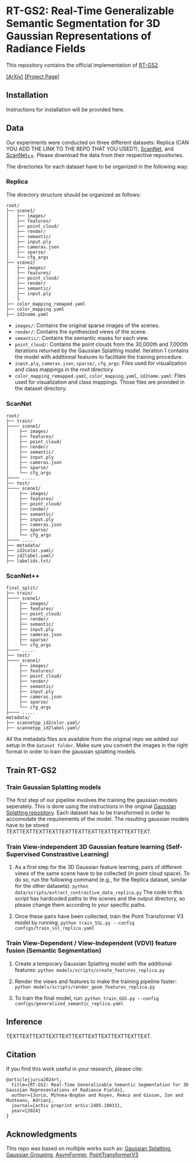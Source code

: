 # RT-GS2: Real-Time Generalizable Semantic Segmentation for 3D Gaussian Representations of Radiance Fields

This repository contains the official implementation of [RT-GS2](https://arxiv.org/abs/2405.18033).

[[ArXiv]](https://arxiv.org/abs/2405.18033) [[Project Page]](https://mbjurca.github.io/rt-gs2/)

## Installation

Instructions for installation will be provided here.

## Data

Our experiments were conducted on three different datasets: Replica (CAN YOU ADD THE LINK TO THE REPO THAT YOU USED?), [ScanNet](http://www.scan-net.org/), and [ScanNet++](https://kaldir.vc.in.tum.de/scannetpp/documentation). Please download the data from their respective repositories. 

The directories for each dataset have to be organized in the following way:

### Replica

The directory structure should be organized as follows:
```
root/
├── scene1/
│   ├── images/
│   ├── features/
│   ├── point_cloud/
│   ├── render/
│   ├── semantic/
│   ├── input.ply
│   ├── cameras.json
│   ├── sparse/
│   └── cfg_args  
├── scene2/
│   ├── images/
│   ├── features/
│   ├── point_cloud/
│   ├── render/
│   ├── semantic/
│   ├── input.ply
│   ├
├── color_mapping_remaped.yaml
├── color_mapping.yaml
├── id2name.yaml
```

- `images/`: Contains the original sparse images of the scenes.
- `render/`: Contains the synthesized views of the scene.
- `semantic/`: Contains the semantic masks for each view.
- `point_cloud/`: Contains the point clouds from the 30,000th and 7,000th iterations returned by the Gaussian Splatting model. Iteration 1 contains the model with additional features to facilitate the training procedure.
- `input.ply`, `cameras.json`, `sparse/`, `cfg_args`: Files used for visualization and class mappings in the root directory.
- `color_mapping_remapped.yaml`, `color_mapping.yaml`, `id2name.yaml`: Files used for visualization and class mappings. Those files are provided in the dataset directory.

### ScanNet
```
root/
├── train/
├──── scene1/
│    ├── images/
│    ├── features/
│    ├── point_cloud/
│    ├── render/
│    ├── semantic/
│    ├── input.ply
│    ├── cameras.json
│    ├── sparse/
│    └── cfg_args
├──── .....
├── test/
├──── scene1/
│    ├── images/
│    ├── features/
│    ├── point_cloud/
│    ├── render/
│    ├── semantic/
│    ├── input.ply
│    ├── cameras.json
│    ├── sparse/
│    └── cfg_args
├──── .....
├── metadata/
├── id2color.yaml/
├── id2label.yaml/
├── labelids.txt/
```

### ScanNet++
```
final_split/
├── train/
├──── scene1/
│    ├── images/
│    ├── features/
│    ├── point_cloud/
│    ├── render/
│    ├── semantic/
│    ├── input.ply
│    ├── cameras.json
│    ├── sparse/
│    └── cfg_args
├──── .....
├── test/
├──── scene1/
│    ├── images/
│    ├── features/
│    ├── point_cloud/
│    ├── render/
│    ├── semantic/
│    ├── input.ply
│    ├── cameras.json
│    ├── sparse/
│    └── cfg_args
├──── .....
metadata/
├── scannetpp_id2color.yaml/
├── scannetpp_id2label.yaml/
```
All the metadata files are available from the original repo we added our setup in the ```dataset folder```. Make sure you convert the images in the right format in order to train the gaussian splatting models. 

## Train RT-GS2

### Train Gaussian Splatting models

The first step of our pipeline involves the training the gaussian models seperately. This is done using the instructions in the original [Gaussian Splatting repository](https://github.com/graphdeco-inria/gaussian-splatting). Each dataset has to be transformed in order to accomodate the requirements of the model. The resulting gaussian models have to be stored TEXTTEXTTEXTTEXTTEXTTEXTTEXTTEXTTEXTTEXTTEXT.

### Train View-independent 3D Gaussian feature learning (Self-Supervised Constrastive Learning)

1. As a first step for the 3D Gaussian feature learning, pairs of different views of the same scene have to be collected (in point cloud space). To do so, run the following command (e.g., for the Replica dataset, similar for the other datasets): 
   `python data/scripts/extract_contrastive_data_replica.py`
   The code in this script has hardcoded paths to the scenes and the output directory, so please change them according to your specific paths.

2. Once these pairs have been collected, train the Point Transformer V3 model by running:
   `python train_SSL.py --config configs/train_ssl_replica.yaml`

### Train View-Dependent / View-Independent (VDVI) feature fusion (Semantic Segmentation)

1. Create a temporary Gaussian Splatting model with the additional features:
   `python models/scripts/create_features_replica.py`

2. Render the views and features to make the training pipeline faster:
   `python models/scripts/render_geom_features_replica.py`

3. To train the final model, run:
   `python train_GGS.py --config configs/generalized_semantic_replica.yaml`

## Inference

TEXTTEXTTEXTTEXTTEXTTEXTTEXTTEXTTEXTTEXTTEXT.

## Citation
If you find this work useful in your research, please cite:
```
@article{jurca2024rt,
  title={RT-GS2: Real-Time Generalizable Semantic Segmentation for 3D Gaussian Representations of Radiance Fields},
  author={Jurca, Mihnea-Bogdan and Royen, Remco and Giosan, Ion and Munteanu, Adrian},
  journal={arXiv preprint arXiv:2405.18033},
  year={2024}
}
```

## Acknowledgments

This repo was based on multiple works such as: [Gaussian Splatting](https://github.com/graphdeco-inria/gaussian-splatting), [Gaussian Grouping](https://github.com/lkeab/gaussian-grouping), [AsymFormer](https://github.com/Fourier7754/AsymFormer), [PointTransformerV3](https://github.com/Pointcept/PointTransformerV3)
